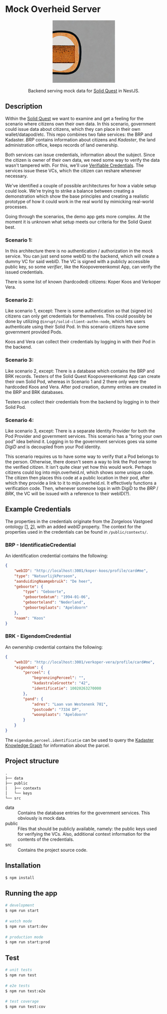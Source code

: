 # Mock Overheid Server

<p align="center">
  <img src="koek_server.jpg" width="200" alt="MOS Logo" />
</p>
<p align="center">
    Backend serving mock data for <a href="https://github.com/kadaster-labs/solid-quest">Solid Quest</a> in NestJS.
</p>



## Description
Within the [Solid Quest]() we want to examine and get a feeling for the scenario where citizens own their own data. In this scenario, government could issue data about citizens, which they can place in their own wallet/datapod/etc. This repo combines two fake services: the BRP and Kadaster. _BRP_ contains information about citizens and _Kadaster_, the land administration office, keeps records of land ownership.

Both services can issue credentials, information about the subject. Since the citizen is owner of their own data, we need some way to verify the data wasn't tampered with. For this, we'll use [Verifiable Credentials](https://www.w3.org/TR/vc-data-model/). The services issue these VCs, which the citizen can reshare whenever necessary.

We've identified a couple of possible architectures for how a viable setup could look. We're trying to strike a balance between creating a demonstration which show the base principles and creating a realistic prototype of how it could work in the real world by mimicking real-world processes.

Going through the scenarios, the demo app gets more complex. At the moment it is unknown what setup meets our criteria for the Solid Quest best.

### Scenario 1:
In this architecture there is no authentication / authorization in the mock service. You can just send some webID to the backend, which will create a dummy VC for said webID. The VC is signed with a publicly accessible public key, so some _verifier_, like the Koopovereenkomst App, can verify the issued credentials.

There is some list of known (hardcoded) citizens: Koper Koos and Verkoper Vera.

### Scenario 2:
Like scenario 1, except: There is some authentication so that (signed in) citizens can only get credentials for themselves. This could possibly be done by utilizing `@inrupt/solid-client-authn-node`, which lets users authenticate using their Solid Pod. In this scenario citizens have some government provided Pods.

Koos and Vera can collect their credentials by logging in with their Pod in the backend.

### Scenario 3:
Like scenario 2, except: There is a database which contains the BRP and BRK records. Testers of the Solid Quest Koopovereenkomst App can create their own Solid Pod, whereas in Scenario 1 and 2 there only were the hardcoded Koos and Vera. After pod creation, dummy entries are created in the BRP and BRK databases.

Testers can collect their credentials from the backend by logging in to their Solid Pod.

### Scenario 4:
Like scenario 3, except: There is a separate Identity Provider for both the Pod Provider and government services. This scenario has a "bring your own pod" idea behind it. Logging in to the government services goes via some _DigiD_ and is decoupled from your Pod identity.

This scenario requires us to have some way to verify that a Pod belongs to the person. Otherwise, there doesn't seem a way to link the Pod owner to the verified citizen. It isn't quite clear yet how this would work. Perhaps citizens could log into mijn.overheid.nl, which shows some unique code. The citizen then places this code at a public location in their pod, after which they provide a link to it to mijn.overheid.nl. It effectively functions a verification code. Then, whenever someone logs in with DigiD to the _BRP_ / _BRK_, the VC will be issued with a reference to their webID(?).


## Example Credentials
The properties in the credentials originate from the Zorgeloos Vastgoed ontology [[1](https://taxonomie.zorgeloosvastgoed.nl/zv/nl/), [2](https://github.com/bp4mc2/bp4mc2-zvg/blob/master/informatiemodel/rdf/ontologie.ttl)], with an added _webID_ property. The context for the properties used in the credentials can be found in `/public/contexts/`.

### BRP - IdentificatieCredential
An identification credential contains the following:
```json
{
    "webID": "http://localhost:3001/koper-koos/profile/card#me",
    "type": "NatuurlijkPersoon",
    "aanduidingNaamgebruik": "De heer",
    "geboorte": {
        "type": "Geboorte",
        "geboortedatum": "1994-01-06",
        "geboorteland": "Nederland",
        "geboorteplaats": "Apeldoorn"
    },
    "naam": "Koos"
}
```

### BRK - EigendomCredential
An ownership credential contains the following:
```json
{
    "webID": "http://localhost:3001/verkoper-vera/profile/card#me",
    "eigendom": {
        "perceel": {
            "begrenzingPerceel": "",
            "kadastraleGrootte": "42",
            "identificatie": 10020263270000
        },
        "pand": {
            "adres": "Laan van Westenenk 701",
            "postcode": "7334 DP",
            "woonplaats": "Apeldoorn"
        }
    }
}
```

The `eigendom.perceel.identificatie` can be used to query the [Kadaster Knowledge Graph](https://data.labs.kadaster.nl/dst/kkg/) for information about the parcel.

## Project structure
```
.
├── data
├── public
│   ├── contexts
│   └── keys
└── src
```

<dl>
  <dt>data</dt>
  <dd>Contains the database entries for the government services. This obviously is mock data.</dd>
  <dt>public</dt>
  <dd>Files that should be publicly available, namely: the public keys used for verifying the VCs. Also, additional context information for the contents of the credentials.</dd>
  <dt>src</dt>
  <dd>Contains the project source code.</dd>
</dl>

## Installation

```bash
$ npm install
```

## Running the app

```bash
# development
$ npm run start

# watch mode
$ npm run start:dev

# production mode
$ npm run start:prod
```

## Test

```bash
# unit tests
$ npm run test

# e2e tests
$ npm run test:e2e

# test coverage
$ npm run test:cov
```

